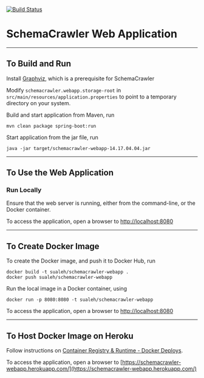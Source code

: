 [![Build Status](https://travis-ci.org/sualeh/SchemaCrawler-Web-Application.svg?branch=master)](https://travis-ci.org/sualeh/SchemaCrawler-Web-Application)

# SchemaCrawler Web Application

-----

## To Build and Run

Install [Graphviz](http://www.graphviz.org), which is a prerequisite for SchemaCrawler

Modify `schemacrawler.webapp.storage-root` in `src/main/resources/application.properties` 
to point to a temporary directory on your system. 

Build and start application from Maven, run
```
mvn clean package spring-boot:run
```

Start application from the jar file, run
```
java -jar target/schemacrawler-webapp-14.17.04.04.jar
```

-----

## To Use the Web Application 

### Run Locally

Ensure that the web server is running, either from the command-line,
or the Docker container.

To access the application, open a browser to
[http://localhost:8080](http://localhost:8080)

-----

## To Create Docker Image 

To create the Docker image, and push it to Docker Hub, run
```
docker build -t sualeh/schemacrawler-webapp .
docker push sualeh/schemacrawler-webapp
```

Run the local image in a Docker container, using
```
docker run -p 8080:8080 -t sualeh/schemacrawler-webapp
```
To access the application, open a browser to
[http://localhost:8080](http://localhost:8080)

-----

## To Host Docker Image on Heroku

Follow instructions on [Container Registry & Runtime - Docker Deploys](https://devcenter.heroku.com/articles/container-registry-and-runtime).

To access the application, open a browser to
[https://schemacrawler-webapp.herokuapp.com/](https://schemacrawler-webapp.herokuapp.com/)

